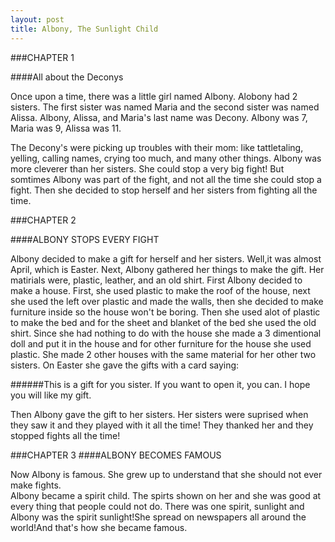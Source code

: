 ```yaml
---
layout: post
title: Albony, The Sunlight Child
---    
```



###CHAPTER 1

####All about the Deconys

Once upon a time, there was a little girl named Albony. Alobony had 2 sisters. The first sister was named Maria and the second sister was named Alissa. Albony, Alissa, and Maria's last name was Decony. Albony was 7, Maria was 9, Alissa was 11.

The Decony's were picking up troubles with their mom: like tattletaling, yelling, calling names, crying too much, and many other things. Albony was more cleverer than her sisters.  She could stop a very big fight! But somtimes Albony was part of the fight, and not all the time she could stop a fight. Then she decided to stop herself and her sisters from fighting all the time.

###CHAPTER 2 

####ALBONY STOPS EVERY FIGHT

Albony decided to make a gift for herself and her sisters. Well,it was almost April, which is Easter. Next, Albony gathered her things to make the gift. Her matirials were, plastic, leather, and an old shirt. First Albony decided to make a house. First, she used plastic to make the roof of the house, next she used the left over plastic and made the walls, then she decided to make furniture inside so the house won't be boring. Then she used alot of plastic to make the bed and for the sheet and blanket of the bed she used the old shirt. Since she had nothing to do with the house she made a 3 dimentional doll and put it in the house and for other furniture for the house she used plastic. She made 2 other houses with the same material for her other two sisters. On Easter she gave the gifts with a card saying: 

######This is a gift for you sister. If you want to open it, you can. I hope you will like my gift. 

Then Albony gave the gift to her sisters. Her sisters were suprised when they saw it and they played with it all the time! They thanked her and they stopped fights all the time!

###CHAPTER 3 
####ALBONY BECOMES FAMOUS

Now Albony is famous. She grew up to understand that she should not ever make fights.   
Albony became a spirit child. The spirts shown on her and she was good at every thing that people could not do. There was one spirit, sunlight and Albony was the spirit sunlight!She spread on newspapers all around the world!And that's how she became famous. 





